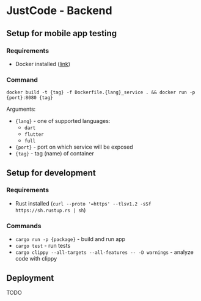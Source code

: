 # JustCode - Backend

## Setup for mobile app testing

### Requirements

* Docker installed ([link](https://docs.docker.com/get-docker/))

### Command

`docker build -t {tag} -f Dockerfile.{lang}_service . && docker run -p {port}:8080 {tag}`

Arguments:
* `{lang}` - one of supported languages:
  * `dart`
  * `flutter`
  * `full`
* `{port}` - port on which service will be exposed
* `{tag}` - tag (name) of container

## Setup for development

### Requirements

* Rust installed (`curl --proto '=https' --tlsv1.2 -sSf https://sh.rustup.rs | sh`)

### Commands

* `cargo run -p {package}` - build and run app
* `cargo test` - run tests
* `cargo clippy --all-targets --all-features -- -D warnings` - analyze code with clippy

## Deployment

TODO
